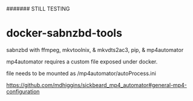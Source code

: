 #######
STILL TESTING

# docker-sabnzbd-tools
sabnzbd with ffmpeg, mkvtoolnix, &amp; mkvdts2ac3, pip, &amp; mp4automator

mp4automator requires a custom file exposed under docker.

file needs to be mounted as /mp4automator/autoProcess.ini

https://github.com/mdhiggins/sickbeard_mp4_automator#general-mp4-configuration
